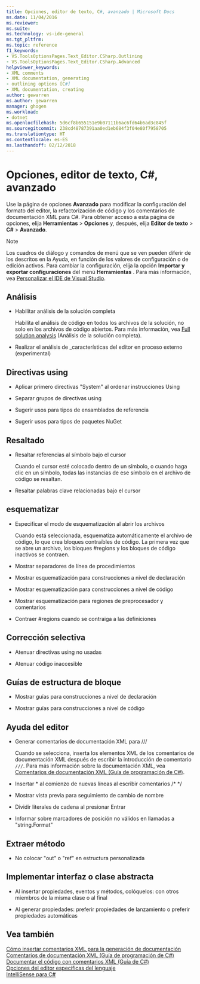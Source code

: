 ```yaml
---
title: Opciones, editor de texto, C#, avanzado | Microsoft Docs
ms.date: 11/04/2016
ms.reviewer: 
ms.suite: 
ms.technology: vs-ide-general
ms.tgt_pltfrm: 
ms.topic: reference
f1_keywords:
- VS.ToolsOptionsPages.Text_Editor.CSharp.Outlining
- VS.ToolsOptionsPages.Text_Editor.CSharp.Advanced
helpviewer_keywords:
- XML comments
- XML documentation, generating
- outlining options [C#]
- XML documentation, creating
author: gewarren
ms.author: gewarren
manager: ghogen
ms.workload:
- dotnet
ms.openlocfilehash: 5d6cf8b655151e9b07111b6ac6fd64b6ad3c845f
ms.sourcegitcommit: 238cd48787391aa0ed1eb684f3f04e80f7958705
ms.translationtype: HT
ms.contentlocale: es-ES
ms.lasthandoff: 02/12/2018
---
```

# <a name="options-text-editor-c-advanced"></a>Opciones, editor de texto, C#, avanzado

Use la página de opciones **Avanzado** para modificar la configuración del formato del editor, la refactorización de código y los comentarios de documentación XML para C#. Para obtener acceso a esta página de opciones, elija **Herramientas** > **Opciones** y, después, elija **Editor de texto** > **C#** > **Avanzado**.

> [!NOTE]
> Los cuadros de diálogo y comandos de menú que se ven pueden diferir de los descritos en la Ayuda, en función de los valores de configuración o de edición activos. Para cambiar la configuración, elija la opción **Importar y exportar configuraciones** del menú **Herramientas** . Para más información, vea [Personalizar el IDE de Visual Studio](../../ide/personalizing-the-visual-studio-ide.md).

## <a name="analysis"></a>Análisis

- Habilitar análisis de la solución completa

   Habilita el análisis de código en todos los archivos de la solución, no solo en los archivos de código abiertos. Para más información, vea [Full solution analysis](../../code-quality/how-to-enable-and-disable-full-solution-analysis-for-managed-code.md) (Análisis de la solución completa).

- Realizar el análisis de _características del editor en proceso externo (experimental)

## <a name="using-directives"></a>Directivas using

- Aplicar primero directivas "System" al ordenar instrucciones Using

- Separar grupos de directivas using

- Sugerir usos para tipos de ensamblados de referencia

- Sugerir usos para tipos de paquetes NuGet

## <a name="highlighting"></a>Resaltado

- Resaltar referencias al símbolo bajo el cursor

   Cuando el cursor esté colocado dentro de un símbolo, o cuando haga clic en un símbolo, todas las instancias de ese símbolo en el archivo de código se resaltan.

- Resaltar palabras clave relacionadas bajo el cursor

## <a name="outlining"></a>esquematizar

- Especificar el modo de esquematización al abrir los archivos

   Cuando está seleccionada, esquematiza automáticamente el archivo de código, lo que crea bloques contraíbles de código. La primera vez que se abre un archivo, los bloques #regions y los bloques de código inactivos se contraen.

- Mostrar separadores de línea de procedimientos

- Mostrar esquematización para construcciones a nivel de declaración

- Mostrar esquematización para construcciones a nivel de código

- Mostrar esquematización para regiones de preprocesador y comentarios

- Contraer #regions cuando se contraiga a las definiciones

## <a name="fading"></a>Corrección selectiva

- Atenuar directivas using no usadas

- Atenuar código inaccesible

## <a name="block-structure-guides"></a>Guías de estructura de bloque

- Mostrar guías para construcciones a nivel de declaración

- Mostrar guías para construcciones a nivel de código

## <a name="editor-help"></a>Ayuda del editor

- Generar comentarios de documentación XML para ///

   Cuando se selecciona, inserta los elementos XML de los comentarios de documentación XML después de escribir la introducción de comentario `///`. Para más información sobre la documentación XML, vea [Comentarios de documentación XML (Guía de programación de C#)](/dotnet/csharp/programming-guide/xmldoc/xml-documentation-comments).

- Insertar \* al comienzo de nuevas líneas al escribir comentarios /\* \*/

- Mostrar vista previa para seguimiento de cambio de nombre

- Dividir literales de cadena al presionar Entrar

- Informar sobre marcadores de posición no válidos en llamadas a "string.Format"

## <a name="extract-method"></a>Extraer método

- No colocar "out" o "ref" en estructura personalizada

## <a name="implement-interface-or-abstract-class"></a>Implementar interfaz o clase abstracta

- Al insertar propiedades, eventos y métodos, colóquelos: con otros miembros de la misma clase o al final

- Al generar propiedades: preferir propiedades de lanzamiento o preferir propiedades automáticas

## <a name="see-also"></a>Vea también

[Cómo insertar comentarios XML para la generación de documentación](../../ide/reference/generate-xml-documentation-comments.md)  
[Comentarios de documentación XML (Guía de programación de C#)](/dotnet/csharp/programming-guide/xmldoc/xml-documentation-comments)  
[Documentar el código con comentarios XML (Guía de C#)](/dotnet/csharp/codedoc)  
[Opciones del editor específicas del lenguaje](../../ide/reference/setting-language-specific-editor-options.md)  
[IntelliSense para C#](../../ide/visual-csharp-intellisense.md)